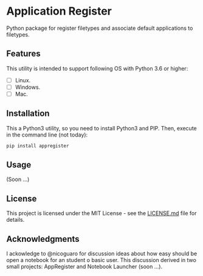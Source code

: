 # Application Register

Python package for register filetypes and associate default applications to
filetypes.

## Features

This utility is intended to support following OS with Python 3.6 or higher:

- [ ] Linux.  
- [ ] Windows.  
- [ ] Mac.  

## Installation

This a Python3 utility, so you need to install Python3 and PIP. Then, execute
in the command line (not today):  

````bash
pip install appregister
````

## Usage

(Soon ...)

## License

This project is licensed under the MIT License - see the
[LICENSE.md](LICENSE.md) file for details.

## Acknowledgments

I ackowledge to @nicoguaro for discussion ideas about how easy should be open
a notebook for an student o basic user. This discussion derived in two small
projects: AppRegister and Notebook Launcher (soon ...).
